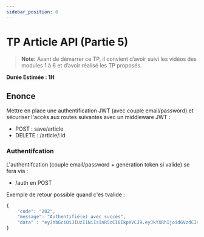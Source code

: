 ```yaml
---
sidebar_position: 6
---
```


# TP Article API (Partie 5)

> **Note:** Avant de démarrer ce TP, il convient d’avoir suivi les vidéos des modules 1 à 6 et d’avoir réalisé les TP proposés.

**Durée Estimée : 1H**

## Enonce

Mettre en place une authentification JWT (avec couple email/password) et sécuriser l'accès aux routes suivantes avec un middleware JWT :

- POST : save/article
- DELETE : /article/:id

### Authentifcation

L'authentifcation (couple email/password + generation token si valide) se fera via :
- /auth en POST

Exemple de retour possible quand c'es tvalide :

```js
{
    "code": "202",
    "message": "Authentifié(e) avec succès",
    "data" : "eyJhbGciOiJIUzI1NiIsInR5cCI6IkpXVCJ9.eyJkYXRhIjoidGVzdCIsImlhdCI6MTcxNTc4MTYyOSwiZXhwIjoxNzE1NzgxNjU5fQ.duAdZD16pOQbN2BaxXq-heYAiWswyeEl5z5m3z17iHs"
}
```